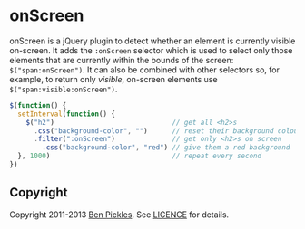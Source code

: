 # onScreen

onScreen is a jQuery plugin to detect whether an element is currently visible on-screen. It adds the `:onScreen` selector which is used to select only those elements that are currently within the bounds of the screen: `$("span:onScreen")`. It can also be combined with other selectors so, for example, to return only *visible*, on-screen elements use `$("span:visible:onScreen")`.

```js
$(function() {
  setInterval(function() {
    $("h2")                             // get all <h2>s
      .css("background-color", "")      // reset their background colours
      .filter(":onScreen")              // get only <h2>s on screen
        .css("background-color", "red") // give them a red background
  }, 1000)                              // repeat every second
})
```

## Copyright

Copyright 2011-2013 [Ben Pickles](http://benpickles.com/). See [LICENCE](LICENCE) for details.
